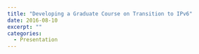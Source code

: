 ```yaml
---
title: "Developing a Graduate Course on Transition to IPv6"
date: 2016-08-10
excerpt: ""
categories:
  - Presentation
---
```


<script async class="speakerdeck-embed" data-id="5093350202d54526b6950bab121498bf" data-ratio="1.77777777777778" src="//speakerdeck.com/assets/embed.js"></script>
